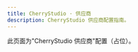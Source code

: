 ```yaml
---
title: CherryStudio · 供应商
description: CherryStudio 供应商配置指南。
---
```


此页面为"CherryStudio 供应商"配置（占位）。